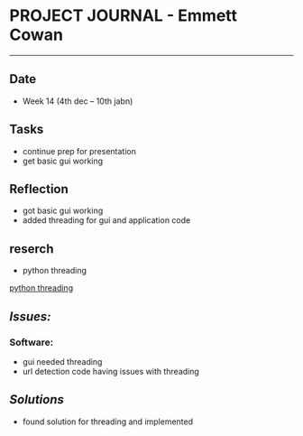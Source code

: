 
# **PROJECT JOURNAL - Emmett Cowan**
----------------------------------------------------------------------

## **Date**
-	Week 14 (4th dec – 10th jabn)

## **Tasks**
-	continue prep for presentation
- 	get basic gui working
## **Reflection**
-	got basic gui working
-	added threading for gui and application code
## **reserch**
-	python threading

[python threading](https://realpython.com/intro-to-python-threading/)

## **_Issues:_**

### **Software:**
- gui needed threading
- url detection code having issues with threading
## **_Solutions_**
- found solution for threading and implemented

	